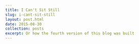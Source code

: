 ```yaml
---
title: I Can't Sit Still
slug: i-cant-sit-still
layout: post.html
date: 2015-08-30
collection: posts
excerpt: Or how the fourth version of this blog was built
---
```


